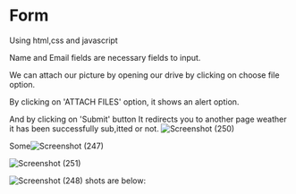 # Form
Using html,css and javascript

Name and Email fields are necessary fields to input.

We can attach our picture by opening our drive by clicking on choose file option.

By clicking on 'ATTACH FILES' option, it shows an alert option.

And by clicking on 'Submit' button It redirects you to another page weather it has been successfully sub,itted or not.
![Screenshot (250)](https://user-images.githubusercontent.com/56023007/131217208-97b02508-48ff-4165-a5ac-a322b1f3d0ce.png)

Some![Screenshot (247)](https://user-images.githubusercontent.com/56023007/131217042-8d6d25dc-b3c3-4cc0-b03c-e56285087418.png)

![Screenshot (251)](https://user-images.githubusercontent.com/56023007/131217100-1752c8b3-bbbf-4a8b-ab6d-baaacad5bd5f.png)

![Screenshot (248)](https://user-images.githubusercontent.com/56023007/131217025-a5131c19-6209-4bb9-ac35-dbf4fe21d219.png)
shots are below:
